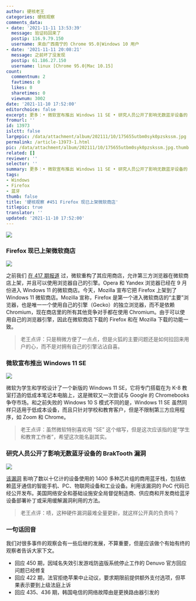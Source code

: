 ```yaml
---
author: 硬核老王
categories: 硬核观察
comments_data:
- date: '2021-11-11 13:53:39'
  message: 验证码回来了
  postip: 116.9.79.150
  username: 来自广西南宁的 Chrome 95.0|Windows 10 用户
- date: '2021-11-11 20:08:21'
  message: 之前坏了没发现
  postip: 61.186.27.150
  username: linux [Chrome 95.0|Mac 10.15]
count:
  commentnum: 2
  favtimes: 0
  likes: 0
  sharetimes: 0
  viewnum: 3002
date: '2021-11-10 17:52:00'
editorchoice: false
excerpt: 更多：• 微软宣布推出 Windows 11 SE • 研究人员公开了影响无数蓝牙设备的 BrakTooth 漏洞
fromurl: ''
id: 13973
islctt: false
largepic: /data/attachment/album/202111/10/175655utbm0syk0pzskssm.jpg
permalink: /article-13973-1.html
pic: /data/attachment/album/202111/10/175655utbm0syk0pzskssm.jpg.thumb.jpg
related: []
reviewer: ''
selector: ''
summary: 更多：• 微软宣布推出 Windows 11 SE • 研究人员公开了影响无数蓝牙设备的 BrakTooth 漏洞
tags:
- Windows
- Firefox
- 蓝牙
thumb: false
title: '硬核观察 #451 Firefox 现已上架微软商店'
titlepic: true
translator: ''
updated: '2021-11-10 17:52:00'
---
```


![](/data/attachment/album/202111/10/175655utbm0syk0pzskssm.jpg)


### Firefox 现已上架微软商店


![](/data/attachment/album/202111/10/175159i3yo3c88qz3o1gdx.jpg)


之前我们 [在 417 期报道](/article-13859-1.html) 过，微软重构了其应用商店，允许第三方浏览器在微软商店上架，并且可以使用浏览器自己的引擎。Opera 和 Yandex 浏览器已经在 9 月份进入 Windows 11 的微软商店。今天，Mozilla 宣布它把 Firefox 上架到了 Windows 11 微软商店。Mozilla 宣称，Firefox 是第一个进入微软商店的“主要”浏览器，也是唯一一个使用自己的引擎（Gecko）的独立浏览器，而不是依赖 Chromium，现在商店里的所有其他竞争对手都在使用 Chromium。由于可以使用自己的浏览器引擎，因此在微软商店下载的 Firefox 和在 Mozilla 下载的功能一致。



> 
> 老王点评：只是稍微方便了一点点，但是火狐的主要问题还是如何拉回来用户的心，而不是对拥有自己的引擎沾沾自喜。
> 
> 
> 


### 微软宣布推出 Windows 11 SE


![](/data/attachment/album/202111/10/175206yz0rod4tdttr0o8p.jpg)


微软为学生和学校设计了一个新版的 Windows 11 SE，它将专门搭载在为 K-8 教室打造的低成本笔记本电脑上，这是微软又一次尝试与 Google 的 Chromebooks 争夺市场。和之前失败的 Windows 10 S 模式不同的是，Windows 11 SE 虽然同样只适用于低成本设备，而且只针对学校和教育客户，但是不限制第三方应用程序，如 Zoom 和 Chrome。



> 
> 老王点评：虽然微软特别喜欢用 “SE” 这个缩写，但是这次应该指的是“学生和教育工作者”，希望这次能名副其实。
> 
> 
> 


### 研究人员公开了影响无数蓝牙设备的 BrakTooth 漏洞


![](/data/attachment/album/202111/10/175225i42r2cnwc6arh96c.jpg)


[该漏洞](https://threatpost.com/braktooth-bluetooth-bugs-exploit-poc/176036/) 影响了数以十亿计的设备使用的 1400 多种芯片组的商用蓝牙栈，包括依赖蓝牙通信的智能手机、PC、物联网设备和工业设备。利用该漏洞的 PoC 代码已经公开发布。美国网络安全和基础设施安全局督促制造商、供应商和开发商给蓝牙设备部署补丁或采用缓解漏洞利用的方法。



> 
> 老王点评：啧，这种硬件漏洞最难全量更新，就这样公开真的负责吗？
> 
> 
> 


### 一句话回音


我们对很多事件的观察会有一些后继的发展，不算重要，但是应该做个有始有终的观察者告诉大家下文。


* 回应 450 期，因域名失效引发游戏防盗版系统停止工作的 Denuvo 官方回应问题已经修复
* 回应 422 期，法官拒绝苹果中止动议，要求期限前提供额外支付选项，但苹果表示要到上级法庭上诉
* 回应 435、436 期，韩国电信的网络故障由是更换路由器引发的